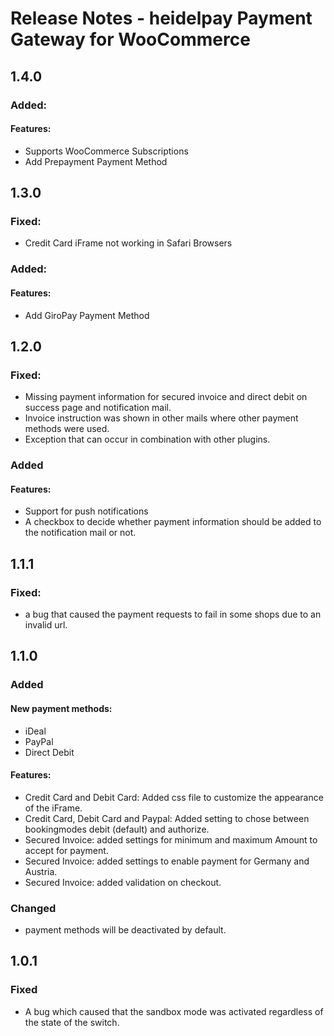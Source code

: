 # Release Notes - heidelpay Payment Gateway for WooCommerce

## 1.4.0

### Added:
#### Features:
- Supports WooCommerce Subscriptions
- Add Prepayment Payment Method

## 1.3.0

### Fixed:
- Credit Card iFrame not working in Safari Browsers

### Added:
#### Features:
- Add GiroPay Payment Method

## 1.2.0

### Fixed:
- Missing payment information for secured invoice and direct debit on success page and notification mail.
- Invoice instruction was shown in other mails where other payment methods were used.
- Exception that can occur in combination with other plugins.

### Added
#### Features:
- Support for push notifications
- A checkbox to decide whether payment information should be added to the notification mail or not.

## 1.1.1

### Fixed:
- a bug that caused the payment requests to fail in some shops due to an invalid url.

## 1.1.0

### Added

#### New payment methods:
 - iDeal
 - PayPal
 - Direct Debit

#### Features:
- Credit Card and Debit Card: Added css file to customize the appearance of the iFrame.
- Credit Card, Debit Card and Paypal: Added setting to chose between bookingmodes debit (default) and authorize.
- Secured Invoice: added settings for minimum and maximum Amount to accept for payment.
- Secured Invoice: added settings to enable payment for Germany and Austria.
- Secured Invoice: added validation on checkout.

### Changed
- payment methods will be deactivated by default.

## 1.0.1

### Fixed
- A bug which caused that the sandbox mode was activated regardless of the state of the switch.